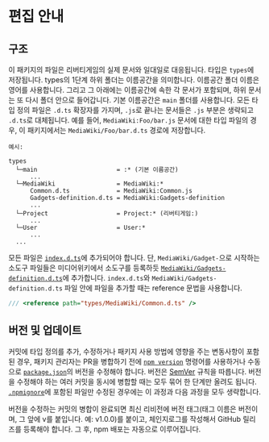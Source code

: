 # 편집 안내

## 구조

이 패키지의 파일은 리버티게임의 실제 문서와 일대일로 대응됩니다.
타입은 `types`에 저장됩니다. types의 1단계 하위 폴더는 이름공간을 의미합니다. 이름공간 폴더 이름은 영어를 사용합니다.
그리고 그 아래에는 이름공간에 속한 각 문서가 포함되며, 하위 문서는 또 다시 폴더 안으로 들어갑니다. 기본 이름공간은 `main` 폴더를 사용합니다.
모든 타입 정의 파일은 `.d.ts` 확장자를 가지며, `.js`로 끝나는 문서들은 `.js` 부분은 생략되고 `.d.ts`로 대체됩니다.
예를 들어, `MediaWiki:Foo/bar.js` 문서에 대한 타입 파일의 경우, 이 패키지에서는 `MediaWiki/Foo/bar.d.ts` 경로에 저장합니다.

```text
예시:

types
  └─main                      = :* (기본 이름공간)
      ...
  └─MediaWiki                 = MediaWiki:*
      Common.d.ts             = MediaWiki:Common.js
      Gadgets-definition.d.ts = MediaWiki:Gadgets-definition
      ...
  └─Project                   = Project:* (리버티게임:)
      ...
  └─User                      = User:*
      ...
  ...
```

모든 파일은 [`index.d.ts`](index.d.ts)에 추가되어야 합니다.
단, `MediaWiki/Gadget-`으로 시작하는 소도구 파일들은 미디어위키에서 소도구를 등록하듯 [`MediaWiki/Gadgets-definition.d.ts`](MediaWiki/Gadgets-definition.d.ts)에 추가합니다.
`index.d.ts`와 `MediaWiki/Gadgets-definition.d.ts` 파일 안에 파일을 추가할 때는 reference 문법을 사용합니다.

```ts
/// <reference path="types/MediaWiki/Common.d.ts" />
```

## 버전 및 업데이트

커밋에 타입 정의를 추가, 수정하거나 패키지 사용 방법에 영향을 주는 변동사항이 포함 된 경우, 패키지 관리자는 PR을 병합하기 전에 [`npm version`](https://docs.npmjs.com/cli/commands/npm-version) 명령어를 사용하거나 수동으로 [`package.json`](package.json)의 버전을 수정해야 합니다. 버전은 [SemVer](https://semver.org/lang/ko) 규칙을 따릅니다. 버전을 수정해야 하는 여러 커밋을 동시에 병합할 때는 모두 묶어 한 단계만 올려도 됩니다. [`.npmignore`](.npmignore)에 포함된 파일만 수정된 경우에는 이 과정과 다음 과정을 모두 생략합니다.

버전을 수정하는 커밋의 병합이 완료되면 최신 리비전에 버전 태그(태그 이름은 버전이며, 그 앞에 v를 붙입니다. 예: v1.0.0)를 붙이고, 체인지로그를 작성해서 GitHub 릴리즈를 등록해야 합니다. 그 후, npm 배포는 자동으로 이루어집니다.

